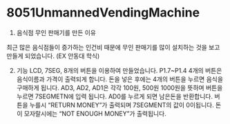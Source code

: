# 8051UnmannedVendingMachine
1. 음식점 무인 판매기를 만든 이유

최근 많은 음식점들이 증가하는 인건비 때문에 무인 판매기를 많이 설치하는 것을 보고 만들게 되었습니다. (EX 안동대 학식)

2. 기능
LCD, 7SEG, 8개의 버튼을 이용하여 만들었습니다.
P1.7~P1.4 4개의 버튼은 음식이름과 가격이 출력되게 합니다. 돈을 넣은 후에는 4개의 버튼을 누르면 음식을 구매하게 됩니다.
AD3, AD2, AD1은 각각 100원, 500원 1000원을 뜻하며 버튼을 누르면 7SEGMETN에 입력 됩니다.
AD0를 누르게 되면 남은돈을 반환합니다. 버튼을 누를시 “RETURN MONEY”가 출력되며 7SEGMENT의 값이 0이됩니다.
돈이 모자랄시에는 “NOT ENOUGH MONEY”가 출력됩니다.
